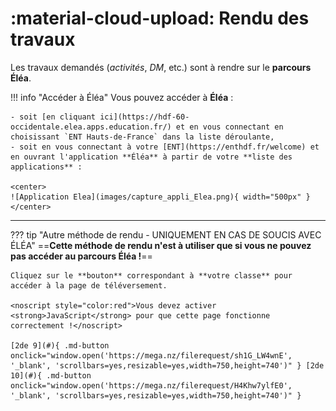 # :material-cloud-upload: Rendu des travaux

Les travaux demandés (*activités*, *DM*, etc.) sont à rendre sur le **parcours Éléa**.

!!! info "Accéder à Éléa"
    Vous pouvez accéder à **Éléa** :
    
    - soit [en cliquant ici](https://hdf-60-occidentale.elea.apps.education.fr/) et en vous connectant en choisissant `ENT Hauts-de-France` dans la liste déroulante, 
    - soit en vous connectant à votre [ENT](https://enthdf.fr/welcome) et en ouvrant l'application **Éléa** à partir de votre **liste des applications** :

    <center>
    ![Application Elea](images/capture_appli_Elea.png){ width="500px" }
    </center>

---

??? tip "Autre méthode de rendu - UNIQUEMENT EN CAS DE SOUCIS AVEC ÉLÉA"
    ==**Cette méthode de rendu n'est à utiliser que si vous ne pouvez pas accéder au parcours Éléa !**==

    Cliquez sur le **bouton** correspondant à **votre classe** pour accéder à la page de téléversement.

    <noscript style="color:red">Vous devez activer <strong>JavaScript</strong> pour que cette page fonctionne correctement !</noscript>

    [2de 9](#){ .md-button onclick="window.open('https://mega.nz/filerequest/sh1G_LW4wnE', '_blank', 'scrollbars=yes,resizable=yes,width=750,height=740')" } [2de 10](#){ .md-button onclick="window.open('https://mega.nz/filerequest/H4Khw7ylfE0', '_blank', 'scrollbars=yes,resizable=yes,width=750,height=740')" }